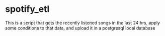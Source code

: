 # spotify_etl
This is a script that gets the recently listened songs in the last 24 hrs, apply some conditions to that data, and upload it in a postgresql local database 
